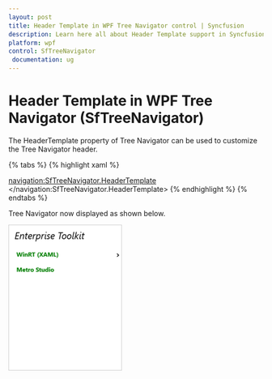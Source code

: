 ```yaml
---
layout: post
title: Header Template in WPF Tree Navigator control | Syncfusion
description: Learn here all about Header Template support in Syncfusion WPF Tree Navigator (SfTreeNavigator) control and more.
platform: wpf
control: SfTreeNavigator 
 documentation: ug
---
```


# Header Template in WPF Tree Navigator (SfTreeNavigator)

The HeaderTemplate property of Tree Navigator can be used to customize the Tree Navigator header. 

{% tabs %}
{% highlight xaml %}

<navigation:SfTreeNavigator.HeaderTemplate>
<DataTemplate>
<TextBlock Text="{Binding}" FontStyle="Italic"/>
</DataTemplate>
</navigation:SfTreeNavigator.HeaderTemplate>
{% endhighlight %}
{% endtabs %}

Tree Navigator now displayed as shown below.

![Header-Template_images1](Header-Template_images/Header-Template_img1.png)

